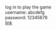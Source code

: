 log in to play the game
<br/>
username: abcdefg
<br/>
password: 12345678
<br/>
<a href="https://yuan0337.github.io/login/login">link</a>
